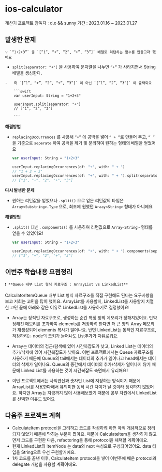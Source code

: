 # ios-calculator

계산기 프로젝트
참여자 : d.o && sunny
기간 : 2023.01.16 ~ 2023.01.27

## 발생한 문제
    
    💡 `“1+2+3”` 을 `[”1”, “+”, “2”, “+”, “3”]` 배열로 리턴하는 함수를 만들고자 했어요
    
   -   `split(separator: "+")` 을 사용하여 문자열을 나누면 `“+”` 가 사라지면서 String 배열을 생성한다.
        
    -   즉 `[”1”, “+”, “2”, “+”, “3”]` 이 아닌 `[”1”, “2”, “3”]` 이 출력되요
        
        ```swift
        var userInput: String = "1+2+3"
        
        userInput.split(separator: "+")
        // ["1", "2", "3"]
        
        ```
        
    
**해결방법**
    
   -   `replacingOccurrences` 를 사용해 `“+”` 에 공백을 넣어 `“ + “`로 만들어 주고, `“ “` 을 기준으로 `seperate` 하여 공백을 제거 및 분리하여 원하는 형태의 배열을 얻었어요
        
        ```swift
        var userInput: String = "1+2+3"
        
        userInput.replacingOccurrences(of: "+", with: " + ") 
        // "1 + 2 + 3"
        userInput.replacingOccurrences(of: "+", with: " + ").split(separator: " ")
        // ["1", "+", "2", "+", "3"]
        
        ```
        
    
**다시 발생한 문제**
    
   -   원하는 리턴값을 얻었으나 `.split()` 으로 얻은 리턴값의 타입은 `Array<Substring>.Type` 으로, 최초에 원했던 `Araay<String>` 형태가 아니에요
    
   **해결방법**
    
   -   `.split()` 대신 `.components()` 를 사용하여 리턴값으로 `Array<String>` 형태를 얻을 수 있었어요!
        
        ```swift
        var userInput: String = "1+2+3"
        
        userInput.replacingOccurrences(of: "+", with: " + ").components(separatedBy: " ")
        // ["1", "+", "2", "+", "3"]
        
        ```
        
## 이번주 학습내용 요점정리
    
    ❗ **Queue 내부 List 형식 자료구조 : ArrayList vs LinkedList**
    
CalculatorItemQueue 내부 List 형식 자료구조를 직접 구현해도 된다는 요구사항을 보고 저희는 고민을 많이 했어요. ArrayList를 사용할지, LinkedList를 사용할지 치열한 고민 끝에 아래와 같은 이유로 LinkedList를 사용하기로 결정했어요!
    
-   Array는 정적인 자료구조로, 생성하는 순간 특정 양의 메모리가 정해져있어요. 만약 정해진 메모리를 초과하여 elements를 저장하려 한다면 더 큰 양의 Array 메모리가 재생성되어 elements 복사가 일어나요. 반면 LinkedList는 동적인 자료구조로, 저장하려는 node의 크키가 늘어나도 List추가가 자유로워요.

-   Array는 데이터의 접근/탐색에 있어 시간복잡도가 낮고, Linked List는 데이터의 추가/삭제에 있어 시간복잡도가 낮아요. 이번 프로젝트에서는 Queue 자료구조를 사용하기 때문에 Queue의 tail에서는 데이터의 추가가 일어나고 head에서는 데이터의 삭제가 일어나요. Queue의 중간에서 데이터의 추가/삭제가 일어나지 않기 때문에 Linked List를 사용하는 것이 시간복잡도 측면에서 유리해요!
   -   이번 프로젝트에서는 사칙연산과 숫자만 List에 저장하는 방식이기 때문에 ArrayList를 사용한다해서 유의미한 동작 시간 차이가 날 것이라 생각하지 않았어요. 하지만 Array는 지금까지 많이 사용해보았기 때문에 공부 차원에서 LinkedList를 선택한 이유도 있어요

## 다음주 프로젝트 계획
    
   -   CalculateItem protocol을 고려하고 코드를 작성하려 하면 아직 개념적으로 정리되지 않았기 때문에 막히는 부분이 많아요. 때문에 CalculateItem을 생각하지 않고 먼저 코드를 구현한 다음, refactoring을 통해 protocol을 채택할 계획이에요.
  -   현재 LinkedList의 ItemNode 는 data와 next 속성으로 구성되어있어요. data 타입을 String으로 우선 구현할거에요.
  -   1차 코드를 끝낸 이후, CalculateItem protocol을 넣어 이번주에 배운 protocol과 delegate 개념을 사용할 계획이에요.
